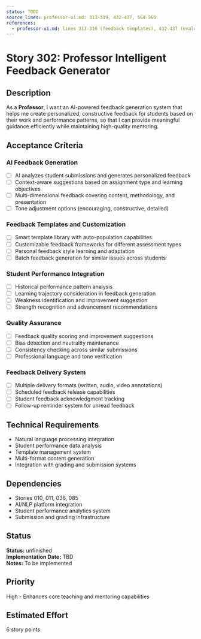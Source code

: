 ```yaml
---
status: TODO
source_lines: professor-ui.md: 313-319, 432-437, 564-565
references:
  - professor-ui.md: lines 313-319 (feedback templates), 432-437 (evaluation comments), 564-565 (feedback optimization)
---
```


# Story 302: Professor Intelligent Feedback Generator

## Description
As a **Professor**, I want an AI-powered feedback generation system that helps me create personalized, constructive feedback for students based on their work and performance patterns, so that I can provide meaningful guidance efficiently while maintaining high-quality mentoring.

## Acceptance Criteria

### AI Feedback Generation
- [ ] AI analyzes student submissions and generates personalized feedback
- [ ] Context-aware suggestions based on assignment type and learning objectives
- [ ] Multi-dimensional feedback covering content, methodology, and presentation
- [ ] Tone adjustment options (encouraging, constructive, detailed)

### Feedback Templates and Customization
- [ ] Smart template library with auto-population capabilities
- [ ] Customizable feedback frameworks for different assessment types
- [ ] Personal feedback style learning and adaptation
- [ ] Batch feedback generation for similar issues across students

### Student Performance Integration
- [ ] Historical performance pattern analysis
- [ ] Learning trajectory consideration in feedback generation
- [ ] Weakness identification and improvement suggestion
- [ ] Strength recognition and advancement recommendations

### Quality Assurance
- [ ] Feedback quality scoring and improvement suggestions
- [ ] Bias detection and neutrality maintenance
- [ ] Consistency checking across similar submissions
- [ ] Professional language and tone verification

### Feedback Delivery System
- [ ] Multiple delivery formats (written, audio, video annotations)
- [ ] Scheduled feedback release capabilities
- [ ] Student feedback acknowledgment tracking
- [ ] Follow-up reminder system for unread feedback

## Technical Requirements
- Natural language processing integration
- Student performance data analysis
- Template management system
- Multi-format content generation
- Integration with grading and submission systems

## Dependencies
- Stories 010, 011, 036, 085
- AI/NLP platform integration
- Student performance analytics system
- Submission and grading infrastructure


## Status
**Status:** unfinished  
**Implementation Date:** TBD  
**Notes:** To be implemented
## Priority
High - Enhances core teaching and mentoring capabilities

## Estimated Effort
6 story points